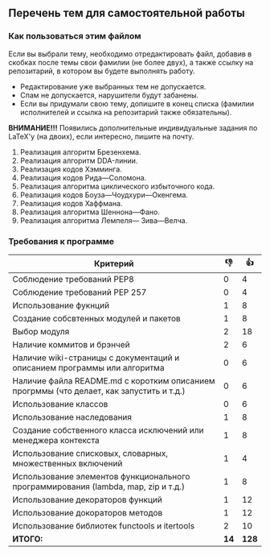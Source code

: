 ## Перечень тем для самостоятельной работы

### Как пользоваться этим файлом

Если вы выбрали тему, необходимо отредактировать файл, добавив в скобках после темы свои фамилии (не более двух), а также ссылку на репозитарий, в котором вы будете выполнять работу.
* Редактирование уже выбранных тем не допускается.
* Спам не допускается, нарушители будут забанены.
* Если вы придумали свою тему, допишите в конец списка (фамилии исполнителей и ссылка на репозитарий также обязательны).

**ВНИМАНИЕ!!!** Появились дополнительные индивидуальные задания по LaTeX'у (на двоих), если интересно, пишите на почту. 

1. Реализация алгоритм Брезенхема.
2. Реализация алгоритм DDA-линии.
3. Реализация кодов Хэмминга.
4. Реализация кодов Рида—Соломона.
5. Реализация алгоритма циклического избыточного кода.
6. Реализация кодов Боуза—Чоудхури—Окенгема.
7. Реализация кодов Хаффмана.
8. Реализация алгоритма Шеннона—Фано.
9. Реализация алгоритма Лемпеля— Зива—Велча.

### Требования к программе

Критерий      | :-1: | :+1: 
------------- | -----|-------
Соблюдение требований PEP8 | 0 | 4
Соблюдение требований PEP 257 | 0 | 4
Использование фукнций | 1 | 8
Создание собсвтенных модулей и пакетов | 1 | 8
Выбор модуля | 2 | 18
Наличие коммитов и брэнчей | 2 | 6
Наличие wiki-страницы с документаций и описанием программы или алгоритма | 0 | 6
Наличие файла README.md с коротким описанием прогрммы (что делает, как запустить и т.д.) | 0 | 6
Использование классов | 0 | 6
Использование наследования | 1 | 8
Создание собственного класса исключений или менеджера контекста | 1 | 8
Использование списковых, словарных, множественных включений | 1 | 4
Использование элементов функционального программирования (lambda, map, zip и т.д.) | 1 | 8
Использование декораторов функций | 1 | 12
Использование докораторов методов | 1 | 12
Использование библиотек functools и itertools | 2 | 10
**ИТОГО:** | **14** | **128**
